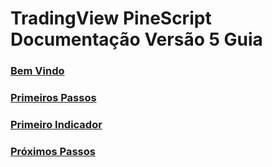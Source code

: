 
# TradingView PineScript Documentação Versão 5 Guia

### [Bem Vindo](./00_bem_vindo.md)

### [Primeiros Passos](01_primeiros_passos.md)

### [Primeiro Indicador](02_primeiro_indicador.md)

### [Próximos Passos](03_proximos_passos.md)
